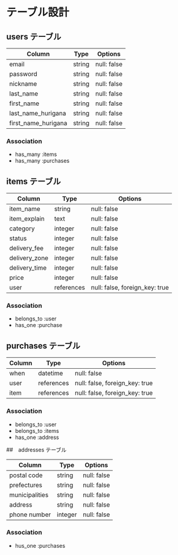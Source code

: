 # テーブル設計

## users テーブル

| Column                | Type   | Options     |
| --------------------- | ------ | ----------- |
| email                 | string | null: false |
| password              | string | null: false |
| nickname              | string | null: false |
| last_name             | string | null: false |
| first_name            | string | null: false |
| last_name_hurigana    | string | null: false |
| first_name_hurigana   | string | null: false |

### Association

- has_many :items
- has_many :purchases



## items テーブル

| Column        | Type       | Options                        |
| ------------- | ---------- | ------------------------------ |
| item_name     | string     | null: false                    |
| item_explain  | text       | null: false                    |
| category      | integer    | null: false                    |
| status        | integer    | null: false                    |
| delivery_fee  | integer    | null: false                    |
| delivery_zone | integer    | null: false                    |
| delivery_time | integer    | null: false                    |
| price         | integer    | null: false                    |
| user          | references | null: false, foreign_key: true |

### Association

- belongs_to :user
- has_one   :purchase



## purchases テーブル

| Column | Type       | Options                        |
| ------ | ---------- | ------------------------------ |
| when   | datetime   | null: false                    |
| user   | references | null: false, foreign_key: true |
| item   | references | null: false, foreign_key: true |

### Association

- belongs_to :user
- belongs_to :items
- has_one :address



##　addresses テーブル

| Column         | Type    | Options     |
| -------------- | ------- | ----------- |
| postal code    | string  | null: false |
| prefectures    | string  | null: false |
| municipalities | string  | null: false |
| address        | string  | null: false |
| phone number   | integer | null: false |

### Association

- hus_one :purchases
